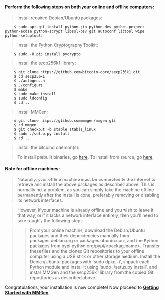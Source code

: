 #### Perform the following steps on both your online and offline computers:

> Install required Debian/Ubuntu packages:

		$ sudo apt-get install python-pip python-dev python-pexpect python-ecdsa python-scrypt libssl-dev git autoconf libtool wipe python-setuptools

> Install the Python Cryptography Toolkit:

		$ sudo -H pip install pycrypto

> Install the secp256k1 library:

		$ git clone https://github.com/bitcoin-core/secp256k1.git
		$ cd secp256k1
		$ ./autogen.sh
		$ ./configure
		$ make
		$ sudo make install
		$ sudo ldconfig
		$ cd ..

> Install MMGen:

		$ git clone https://github.com/mmgen/mmgen.git
		$ cd mmgen
		$ git checkout -b stable stable_linux
		$ sudo ./setup.py install
		$ cd ..

> Install the bitcoind daemon(s):

> To install prebuilt binaries, go [here][01].  To install from source, go
> [here][02].

#### Note for offline machines:

> Naturally, your offline machine must be connected to the Internet to retrieve
> and install the above packages as described above.  This is normally not a
> problem, as you can simply take the machine offline permanently after the
> install is done, preferably removing or disabling its network interfaces.

> However, if your machine is already offline and you wish to leave it that way,
> or if it lacks a network interface entirely, then you'll need to take roughly
> the following steps:

>> From your online machine, download the Debian/Ubuntu packages and their
>> dependencies manually from packages.debian.org or packages.ubuntu.com, and
>> the Python packages from pypi.python.org/pypi/&lt;packagename&gt;.  Transfer
>> these files and the cloned Git repositories to your offline computer using a
>> USB stick or other storage medium.  Install the Debian/Ubuntu packages with
>> 'sudo dpkg -i', unpack each Python module and install it using 'sudo
>> ./setup.py install', and install MMGen and the secp256k1 library from the
>> copied Git repositories as described above.

Congratulations, your installation is now complete!  Now proceed to [**Getting
Started with MMGen**][gs].

[01]: Install-Bitcoind
[02]: Install-Bitcoind-from-Source-on-Debian-or-Ubuntu-Linux
[gs]: Getting-Started-with-MMGen
[03]: https://pypi.python.org/packages/source/p/pexpect/pexpect-3.1.tar.gz
